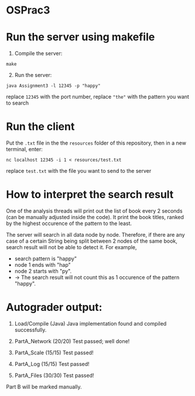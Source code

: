 # OSPrac3

# Run the server using makefile
1. Compile the server:

```
make
```

2. Run the server:

```
java Assignment3 -l 12345 -p "happy"
```
    
replace `12345` with the port number, replace `"the"` with the pattern you want to search

# Run the client
Put the `.txt` file in the the `resources` folder of this repository, then in a new terminal, enter:

```
nc localhost 12345 -i 1 < resources/test.txt
```
    
replace `test.txt` with the file you want to send to the server

# How to interpret the search result
One of the analysis threads will print out the list of book every 2 seconds (can be manually adjusted inside the code). It print the book titles, ranked by the highest occurence of the pattern to the least.
    
The server will search in all data node by node. Therefore, if there are any case of a certain String being split between 2 nodes of the same book, search result will not be able to detect it. For example,
- search pattern is "happy" 
- node 1 ends with "hap"
- node 2 starts with "py".
- -> The search result will not count this as 1 occurence of the pattern "happy".

    
# Autograder output:
1. Load/Compile (Java)
    Java implementation found and compiled successfully.

2. PartA_Network (20/20)
    Test passed; well done!

3. PartA_Scale (15/15)
    Test passed!

4. PartA_Log (15/15)
    Test passed!

5. PartA_Files (30/30)
    Test passed!

Part B will be marked manually.